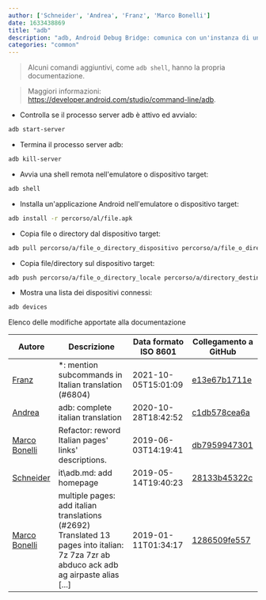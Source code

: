 ```yaml
---
author: ['Schneider', 'Andrea', 'Franz', 'Marco Bonelli']
date: 1633438869
title: "adb"
description: "adb, Android Debug Bridge: comunica con un'instanza di un emulatore Android o con un dispositivo android connesso."
categories: "common"
---
```

> Alcuni comandi aggiuntivi, come `adb shell`, hanno la propria documentazione.

> Maggiori informazioni: <https://developer.android.com/studio/command-line/adb>.

- Controlla se il processo server adb è attivo ed avvialo:

```bash
adb start-server
```

- Termina il processo server adb:

```bash
adb kill-server
```

- Avvia una shell remota nell'emulatore o dispositivo target:

```bash
adb shell
```

- Installa un'applicazione Android nell'emulatore o dispositivo target:

```bash
adb install -r percorso/al/file.apk
```

- Copia file o directory dal dispositivo target:

```bash
adb pull percorso/a/file_o_directory_dispositivo percorso/a/file_o_directory_locale
```

- Copia file/directory sul dispositivo target:

```bash
adb push percorso/a/file_o_directory_locale percorso/a/directory_destinazione_dispositivo
```

- Mostra una lista dei dispositivi connessi:

```bash
adb devices
```
Elenco delle modifiche apportate alla documentazione


Autore | Descrizione | Data formato ISO 8601 | Collegamento a GitHub
------|-----|-----|-----
[Franz](mailto:franz.f1032@gmail.com) | *: mention subcommands in Italian translation (#6804) | 2021-10-05T15:01:09 | [e13e67b1711e](https://github.com/tldr-pages/tldr/commit/e13e67b1711e4112cca0cc4d07521c0cf901290c)
[Andrea](mailto:agnophi@gmail.com) | adb: complete italian translation | 2020-10-28T18:42:52 | [c1db578cea6a](https://github.com/tldr-pages/tldr/commit/c1db578cea6a3ef6de4a77f959942e6b382d35db)
[Marco Bonelli](mailto:marco@mebeim.net) | Refactor: reword Italian pages' links' descriptions. | 2019-06-03T14:19:41 | [db7959947301](https://github.com/tldr-pages/tldr/commit/db795994730108131d36e7a50b67378e79e27c10)
[Schneider](mailto:lucas.schneider@sap.com) | it\adb.md: add homepage | 2019-05-14T19:40:23 | [28133b45322c](https://github.com/tldr-pages/tldr/commit/28133b45322c32c30f55cff7aef6fde88754b378)
[Marco Bonelli](mailto:mebeim@users.noreply.github.com) | multiple pages: add italian translations (#2692) Translated 13 pages into italian: 7z 7za 7zr ab abduco ack adb ag airpaste alias [...] | 2019-01-11T01:34:17 | [1286509fe557](https://github.com/tldr-pages/tldr/commit/1286509fe557aaa701a1ebe07ce0c5c0b7ef6959)

